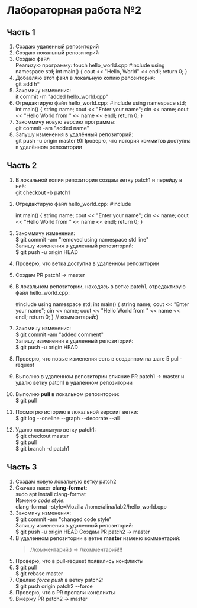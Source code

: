 # Лабораторная работа №2 
## Часть 1
1) Создаю удаленный репозиторий <br />
2) Создаю локальный репозиторий <br />
3) Создаю файл  <br />
Реализую программу:
touch hello_world.cpp #include <iostream>
	using namespace std;
	int main() 
	{
	  cout << "Hello, World" << endl;
	  return 0;
	}
  4) Добавляю этот файл в локальную копию репозитория: <br />
  git add h*
  5) Закомичу изменения: <br />
  it commit -m "added hello_world.cpp"
  6) Отредактирую файл hello_world.cpp:
  #include <iostream>
	using namespace std;
	int main() {
	  string name;
	  cout << "Enter your name"; 
	  cin << name;
	  cout << "Hello World from " << name << endl;
	  return 0;
	}
7) Закоммичу новую версию программы: <br />
git commit -am "added name"
8) Запушу изменения в удалённый репозиторий: <br />
git push -u origin master
9)Проверю, что история коммитов доступна в удалённом репозитории
## Часть 2
1) В локальной копии репозитория создам ветку patch1 и перейду в неё: <br />
git checkout -b patch1
2) Отредактирую файл hello_world.cpp:
#include <iostream>

	int main() {
	  string name;
	  cout << "Enter your name"; 
	  cin << name;
	  cout << "Hello World from " << name << endl;
	  return 0;
	}
  3) Закоммичу изменения: <br />
  $ git commit -am "removed using namespace std line" <br />
	Запишу изменения в удаленный репозиторий:<br />
	$ git push -u origin HEAD
  4) Проверю, что ветка доступна в удаленном репозитории
  5) Создам PR patch1 -> master
6. В локальном репозитории, находясь в ветке patch1, отредактирую файл hello_world.cpp:

	#include <iostream>
	using  namespace std;
	int main() {
	  string name;
	  cout << "Enter your name"; 
	  cin << name;
	  cout << "Hello World from " << name << endl;
	  return 0;
	}
	// комментарий:) 

7. Закомичу изменения:<br />
	$ git commit -am "added comment"<br />
	Запишу изменения в удаленный репозиторий:<br />
	$ git push -u origin HEAD
8. Проверю, что новые изменения есть в созданном на шаге 5 pull-request
9. Выполню в удаленном репозитории слияние PR patch1 -> master и удалю ветку patch1 в удаленном репозитории
10. Выполню **pull** в локальном репозитории:<br />
	$ git pull<br />
11. Посмотрю историю в локальной версиит ветки:<br />
	$ git log --oneline --graph --decorate --all
12. Удалю локальную ветку patch1:<br />
	$ git checkout master<br />
	$ git pull<br />
	$ git branch -d patch1	

## Часть 3

1. Создам новую локальную ветку patch2
2. Скачаю пакет **clang-format**:<br />
	sudo apt install clang-format<br />
	Изменю *code style*:<br />
	clang-format -style=Mozilla /home/alina/lab2/hello_world.cpp
3. Закомичу изменения:<br />
	$ git commit -am "changed code style"<br />
	Запишу изменения в удаленный репозиторий:<br />
	$ git push -u origin HEAD
	Создам PR patch2 -> master
4. В удаленном репозитории в ветке **master** изменю комментарий:<br />
	> //комментарий:) -> //комментарий!!!
5. Проверю, что в pull-request появились конфликты
6. $ git pull <br />
	$ git rebase master
7. Сделаю *force push* в ветку patch2:<br />
	$ git push origin patch2 --force
8. Проверю, что в PR пропали конфликты
9. Вмержу PR patch2 -> master
